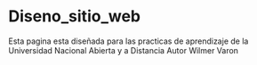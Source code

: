 # Diseno_sitio_web
Esta pagina esta diseñada para las practicas de aprendizaje de la Universidad Nacional Abierta y a Distancia
Autor Wilmer Varon

